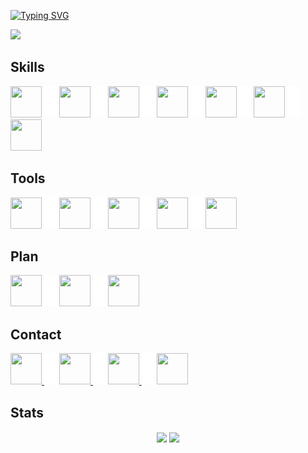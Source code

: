 [![Typing SVG](https://readme-typing-svg.herokuapp.com?font=fira+code&color=%2300CCCC&center=true&vCenter=true&multiline=true&size=32&width=1200&height=130&lines=Hi+there+%F0%9F%91%8B;Welcome+to+my+Github+Profile;I'm+Yuran+-+a+Web+Developer)](https://git.io/typing-svg)

![](https://komarev.com/ghpvc/?username=yuran1811&style=flat-square&color=00CCCC)

## Skills

<img src="https://cdn.jsdelivr.net/gh/devicons/devicon/icons/html5/html5-original.svg" width="50" height="50"> <img src="./src/_blank.png" width="20" height="50"> <img src="https://cdn.jsdelivr.net/gh/devicons/devicon/icons/css3/css3-original.svg" width="50" height="50"> <img src="./src/_blank.png" width="20" height="50"> <img src="https://cdn.jsdelivr.net/gh/devicons/devicon/icons/sass/sass-original.svg" width="50" height="50"> <img src="./src/_blank.png" width="20" height="50"> <img src="https://cdn.jsdelivr.net/gh/devicons/devicon/icons/javascript/javascript-original.svg" width="50" height="50"> <img src="./src/_blank.png" width="20" height="50"> <img src="https://cdn.jsdelivr.net/gh/devicons/devicon/icons/nodejs/nodejs-original.svg" width="50" height="50"> <img src="./src/_blank.png" width="20" height="50"> <img src="https://cdn.jsdelivr.net/gh/devicons/devicon/icons/express/express-original.svg" width="50" height="50"/> <img src="./src/_blank.png" width="20" height="50"> <img src="https://cdn.jsdelivr.net/gh/devicons/devicon/icons/cplusplus/cplusplus-original.svg" width="50" height="50">

## Tools

<img src="https://cdn.jsdelivr.net/gh/devicons/devicon/icons/photoshop/photoshop-plain.svg" width="50" height="50"/> <img src="./src/_blank.png" width="20" height="50"> <img src="https://cdn.jsdelivr.net/gh/devicons/devicon/icons/illustrator/illustrator-plain.svg" width="50" height="50"/> <img src="./src/_blank.png" width="20" height="50"> <img src="https://cdn.jsdelivr.net/gh/devicons/devicon/icons/git/git-original.svg" width="50" height="50"/> <img src="./src/_blank.png" width="20" height="50"> <img src="https://cdn.jsdelivr.net/gh/devicons/devicon/icons/github/github-original.svg" width="50" height="50"/> <img src="./src/_blank.png" width="20" height="50"> <img src="https://cdn.jsdelivr.net/gh/devicons/devicon/icons/figma/figma-original.svg" width="50" height="50"/>

## Plan

<img src="https://cdn.jsdelivr.net/gh/devicons/devicon/icons/react/react-original.svg" width="50" height="50"/> <img src="./src/_blank.png" width="20" height="50"> <img src="https://cdn.jsdelivr.net/gh/devicons/devicon/icons/nextjs/nextjs-original.svg" width="50" height="50"/> <img src="./src/_blank.png" width="20" height="50"> <img src="https://cdn.jsdelivr.net/gh/devicons/devicon/icons/typescript/typescript-original.svg" width="50" height="50"/>

## Contact

<a href="https://github.com/yuran1811"> <img src="https://cdn.jsdelivr.net/gh/devicons/devicon/icons/github/github-original.svg" width="50" height="50"/> </a> <img src="./src/_blank.png" width="20" height="50"> <a href="https://www.facebook.com/YuranLegends/"> <img src="https://cdn.jsdelivr.net/gh/devicons/devicon/icons/facebook/facebook-original.svg" width="50" height="50"/> </a> <img src="./src/_blank.png" width="20" height="50"> <a href="https://www.instagram.com/_yuranlegends_"> <img src="https://cdn-icons-png.flaticon.com/512/174/174855.png" width="50" height="50"/> </a> <img src="./src/_blank.png" width="20" height="50"> <a href="https://www.youtube.com/channel/UCLXNBb-jZRS_3o_itGGrGRA?view_as=subscriber"> <img src="https://cdn-icons-png.flaticon.com/512/174/174883.png" width="50" height="50"/> </a>

## Stats

<div align="center">
	<img align="center" src="https://github-readme-stats.vercel.app/api/top-langs/?username=yuran1811&layout=compact&theme=noctis_minimus&langs_count=8"> <img align="center" src="https://github-readme-stats.vercel.app/api?username=yuran1811&show_icons=true&theme=noctis_minimus">
</div>
